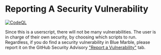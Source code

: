 <h1>Reporting A Security Vulnerability</h1>
<a href="" target="_blank" rel="noopener noreferrer"><img alt="CodeQL" src="https://github.com/lastforathousandyears/BlueMarble-mod/actions/workflows/github-code-scanning/codeql/badge.svg"></a>
<p>
  Since this is a userscript, there will not be many vulnerabilities. The user is in charge of their own security, by choosing which scripts to run. Regardless, if you do find a security vulnerability in Blue Marble, please report it on the GitHub Security Advisory <a href="https://github.com/lastforathousandyears/BlueMarble-mod/security/advisories/new">"Report a Vulnerability"</a> tab.
</p>
